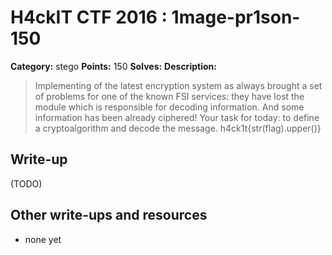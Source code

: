 # H4ckIT CTF 2016 : 1mage-pr1son-150

**Category:** stego
**Points:** 150
**Solves:**
**Description:**

> Implementing of the latest encryption system as always brought a set of problems for one of the known FSI services: they have lost the module which is responsible for decoding information. And some information has been already ciphered! Your task for today: to define a cryptoalgorithm and decode the message.  h4ck1t{str(flag).upper()}

## Write-up

(TODO)

## Other write-ups and resources

* none yet
